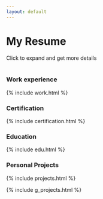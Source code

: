 ```yaml
---
layout: default
---
```

<div class="main-title"> 
    <h1> My Resume </h1>
    Click to expand and get more details
    <br><br>
</div>



### Work experience 
{% include work.html %}

### Certification
{% include certification.html %}

### Education
{% include edu.html %}

### Personal Projects
{% include projects.html %}

{% include g_projects.html %}







<script src="https://code.jquery.com/jquery-3.2.1.min.js"></script>
<script src="assets/js/display.js"></script>
